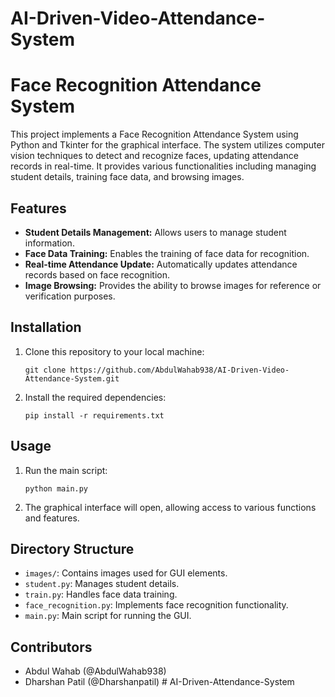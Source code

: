 # AI-Driven-Video-Attendance-System
# Face Recognition Attendance System

This project implements a Face Recognition Attendance System using Python and Tkinter for the graphical interface. The system utilizes computer vision techniques to detect and recognize faces, updating attendance records in real-time. It provides various functionalities including managing student details, training face data, and browsing images.

## Features
- **Student Details Management:** Allows users to manage student information.
- **Face Data Training:** Enables the training of face data for recognition.
- **Real-time Attendance Update:** Automatically updates attendance records based on face recognition.
- **Image Browsing:** Provides the ability to browse images for reference or verification purposes.

## Installation
1. Clone this repository to your local machine:
    ```
    git clone https://github.com/AbdulWahab938/AI-Driven-Video-Attendance-System.git
    ```

2. Install the required dependencies:
    ```
    pip install -r requirements.txt
    ```

## Usage
1. Run the main script:
    ```
    python main.py
    ```

2. The graphical interface will open, allowing access to various functions and features.

## Directory Structure
- `images/`: Contains images used for GUI elements.
- `student.py`: Manages student details.
- `train.py`: Handles face data training.
- `face_recognition.py`: Implements face recognition functionality.
- `main.py`: Main script for running the GUI.

## Contributors
- Abdul Wahab (@AbdulWahab938)
- Dharshan Patil (@Dharshanpatil)
#   A I - D r i v e n - A t t e n d a n c e - S y s t e m  
 